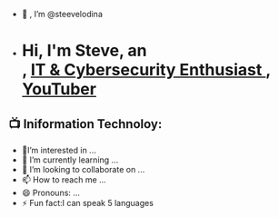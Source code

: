 - 👋 , I’m @steevelodina
- <h1>Hi, I'm Steve, an <br/><a href="https://github.com/steevelodina"></a>, <a href="https://www.linkedin.com/in/steeve-lodina-sl3/"> IT & Cybersecurity Enthusiast </a>, <a href="https://www.youtube.com/c/joshmadakor">YouTuber</a></h1>

<h2>📺 Iniformation Technoloy:</h2>




- 👀I’m interested in ...
- 🌱 I’m currently learning ...
- 💞️ I’m looking to collaborate on ...
- 📫 How to reach me ...
- 😄 Pronouns: ...
- ⚡ Fun fact:I can speak 5 languages

<!---
steevelodina/steevelodina is a ✨ special ✨ repository because its `README.md` (this file) appears on your GitHub profile.
You can click the Preview link to take a look at your changes.
--->
